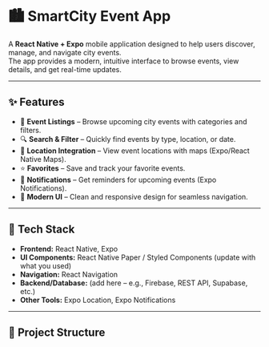# 🏙️ SmartCity Event App

A **React Native + Expo** mobile application designed to help users discover, manage, and navigate city events.  
The app provides a modern, intuitive interface to browse events, view details, and get real-time updates.

---

## ✨ Features
- 📅 **Event Listings** – Browse upcoming city events with categories and filters.  
- 🔍 **Search & Filter** – Quickly find events by type, location, or date.  
- 📍 **Location Integration** – View event locations with maps (Expo/React Native Maps).  
- ⭐ **Favorites** – Save and track your favorite events.  
- 🔔 **Notifications** – Get reminders for upcoming events (Expo Notifications).  
- 🎨 **Modern UI** – Clean and responsive design for seamless navigation.  

---

## 📱 Tech Stack
- **Frontend:** React Native, Expo  
- **UI Components:** React Native Paper / Styled Components (update with what you used)  
- **Navigation:** React Navigation  
- **Backend/Database:** (add here – e.g., Firebase, REST API, Supabase, etc.)  
- **Other Tools:** Expo Location, Expo Notifications  

---

## 📂 Project Structure
